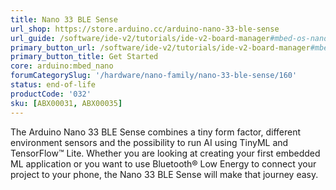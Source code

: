 ```yaml
---
title: Nano 33 BLE Sense
url_shop: https://store.arduino.cc/arduino-nano-33-ble-sense
url_guide: /software/ide-v2/tutorials/ide-v2-board-manager#mbed-os-nano
primary_button_url: /software/ide-v2/tutorials/ide-v2-board-manager#mbed-os-nano
primary_button_title: Get Started
core: arduino:mbed_nano
forumCategorySlug: '/hardware/nano-family/nano-33-ble-sense/160'
status: end-of-life
productCode: '032'
sku: [ABX00031, ABX00035]
---
```


The Arduino Nano 33 BLE Sense combines a tiny form factor, different environment sensors and the possibility to run AI using TinyML and TensorFlow™ Lite. Whether you are looking at creating your first embedded ML application or you want to use Bluetooth® Low Energy to connect your project to your phone, the Nano 33 BLE Sense will make that journey easy.